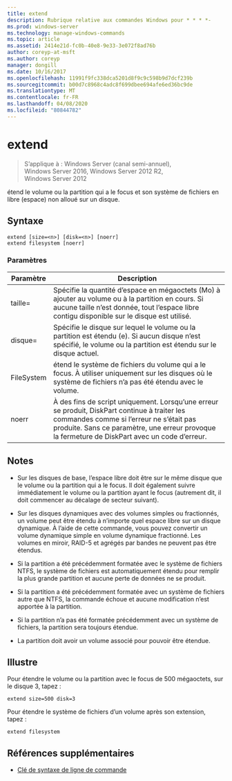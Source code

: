 ```yaml
---
title: extend
description: Rubrique relative aux commandes Windows pour * * * *-
ms.prod: windows-server
ms.technology: manage-windows-commands
ms.topic: article
ms.assetid: 2414e21d-fc0b-40e8-9e33-3e072f8ad76b
author: coreyp-at-msft
ms.author: coreyp
manager: dongill
ms.date: 10/16/2017
ms.openlocfilehash: 11991f9fc338dca5201d8f9c9c598b9d7dcf239b
ms.sourcegitcommit: b00d7c8968c4adc8f699dbee694afe6ed36bc9de
ms.translationtype: MT
ms.contentlocale: fr-FR
ms.lasthandoff: 04/08/2020
ms.locfileid: "80844782"
---
```

# <a name="extend"></a>extend

>S’applique à : Windows Server (canal semi-annuel), Windows Server 2016, Windows Server 2012 R2, Windows Server 2012

étend le volume ou la partition qui a le focus et son système de fichiers en libre \(espace\) non alloué sur un disque.  
  
  
  
## <a name="syntax"></a>Syntaxe  
  
```  
extend [size=<n>] [disk=<n>] [noerr]  
extend filesystem [noerr]  
```  
  
### <a name="parameters"></a>Paramètres  
  
| Paramètre  |                                                                                             Description                                                                                              |
|------------|------------------------------------------------------------------------------------------------------------------------------------------------------------------------------------------------------|
| taille\=<n>  |      Spécifie la quantité d’espace en mégaoctets \(Mo\) à ajouter au volume ou à la partition en cours. Si aucune taille n’est donnée, tout l’espace libre contigu disponible sur le disque est utilisé.       |
| disque\=<n>  |                          Spécifie le disque sur lequel le volume ou la partition est étendu (e). Si aucun disque n’est spécifié, le volume ou la partition est étendu sur le disque actuel.                          |
| FileSystem |                                   étend le système de fichiers du volume qui a le focus. À utiliser uniquement sur les disques où le système de fichiers n’a pas été étendu avec le volume.                                    |
|   noerr    | À des fins de script uniquement. Lorsqu’une erreur se produit, DiskPart continue à traiter les commandes comme si l’erreur ne s’était pas produite. Sans ce paramètre, une erreur provoque la fermeture de DiskPart avec un code d’erreur. |
  
## <a name="remarks"></a>Notes  
  
-   Sur les disques de base, l’espace libre doit être sur le même disque que le volume ou la partition qui a le focus. Il doit également suivre immédiatement le volume ou la partition ayant le focus \(autrement dit, il doit commencer au décalage de secteur suivant\).  
  
-   Sur les disques dynamiques avec des volumes simples ou fractionnés, un volume peut être étendu à n’importe quel espace libre sur un disque dynamique. À l’aide de cette commande, vous pouvez convertir un volume dynamique simple en volume dynamique fractionné. Les volumes en miroir, RAID\-5 et agrégés par bandes ne peuvent pas être étendus.  
  
-   Si la partition a été précédemment formatée avec le système de fichiers NTFS, le système de fichiers est automatiquement étendu pour remplir la plus grande partition et aucune perte de données ne se produit.  
  
-   Si la partition a été précédemment formatée avec un système de fichiers autre que NTFS, la commande échoue et aucune modification n’est apportée à la partition.  
  
-   Si la partition n’a pas été formatée précédemment avec un système de fichiers, la partition sera toujours étendue.  
  
-   La partition doit avoir un volume associé pour pouvoir être étendue.  
  
## <a name="examples"></a><a name=BKMK_examples></a>Illustre  
Pour étendre le volume ou la partition avec le focus de 500 mégaoctets, sur le disque 3, tapez :  
  
```  
extend size=500 disk=3  
```  
  
Pour étendre le système de fichiers d’un volume après son extension, tapez :  
  
```  
extend filesystem  
```  
  
## <a name="additional-references"></a>Références supplémentaires  
- [Clé de syntaxe de ligne de commande](command-line-syntax-key.md)  
  

  

